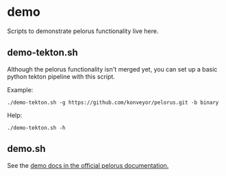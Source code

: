 # demo

Scripts to demonstrate pelorus functionality live here.

## demo-tekton.sh

Although the pelorus functionality isn't merged yet, you can set up a basic python tekton pipeline with this script.

Example:
```
./demo-tekton.sh -g https://github.com/konveyor/pelorus.git -b binary
```

Help:
```
./demo-tekton.sh -h
```

## demo.sh

See the [demo docs in the official pelorus documentation.](https://pelorus.readthedocs.io/en/latest/Demo/)
